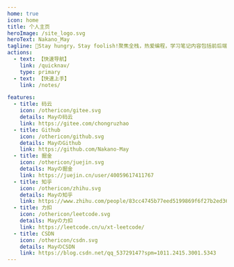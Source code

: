 ```yaml
---
home: true
icon: home
title: 个人主页
heroImage: /site_logo.svg
heroText: Nakano_May
tagline: 🍭Stay hungry，Stay foolish!聚焦全栈，热爱编程，学习笔记内容包括前后端的内容大体涵盖如下：Java、IO、JDBC、JavaWeb、SSM框架、SpringBoot、Spring Data、Dubbo、Zookeeper、Spring Cloud(Netflix&Alibaba)、K8S、MYSQL、Redis、elasticsearch、JavaScript、Vue、TS、React、node、前后端架构等技术干货，以后也会持续添加新的学习📚！
actions:
  - text: 【快速导航】
    link: /quicknav/
    type: primary
  - text: 【快速上手】
    link: /notes/

features:
  - title: 码云
    icon: /othericon/gitee.svg
    details: Mayの码云
    link: https://gitee.com/chongruzhao
  - title: Github
    icon: /othericon/github.svg
    details: MayのGithub
    link: https://github.com/Nakano-May
  - title: 掘金
    icon: /othericon/juejin.svg
    details: Mayの掘金
    link: https://juejin.cn/user/40059617411767
  - title: 知乎
    icon: /othericon/zhihu.svg
    details: Mayの知乎
    link: https://www.zhihu.com/people/83cc4745b77eed5199869f6f27b2ed36
  - title: 力扣
    icon: /othericon/leetcode.svg
    details: Mayの力扣
    link: https://leetcode.cn/u/xt-leetcode/
  - title: CSDN
    icon: /othericon/csdn.svg
    details: MayのCSDN
    link: https://blog.csdn.net/qq_53729147?spm=1011.2415.3001.5343
---
```


